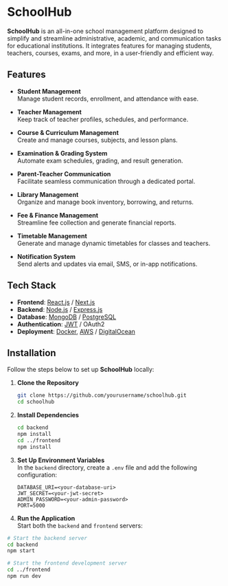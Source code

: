 # SchoolHub

**SchoolHub** is an all-in-one school management platform designed to simplify and streamline administrative, academic, and communication tasks for educational institutions. It integrates features for managing students, teachers, courses, exams, and more, in a user-friendly and efficient way.

## Features

- **Student Management**  
  Manage student records, enrollment, and attendance with ease.

- **Teacher Management**  
  Keep track of teacher profiles, schedules, and performance.

- **Course & Curriculum Management**  
  Create and manage courses, subjects, and lesson plans.

- **Examination & Grading System**  
  Automate exam schedules, grading, and result generation.

- **Parent-Teacher Communication**  
  Facilitate seamless communication through a dedicated portal.

- **Library Management**  
  Organize and manage book inventory, borrowing, and returns.

- **Fee & Finance Management**  
  Streamline fee collection and generate financial reports.

- **Timetable Management**  
  Generate and manage dynamic timetables for classes and teachers.

- **Notification System**  
  Send alerts and updates via email, SMS, or in-app notifications.

## Tech Stack

- **Frontend**: [React.js](https://reactjs.org/) / [Next.js](https://nextjs.org/)  
- **Backend**: [Node.js](https://nodejs.org/) / [Express.js](https://expressjs.com/)  
- **Database**: [MongoDB](https://www.mongodb.com/) / [PostgreSQL](https://www.postgresql.org/)  
- **Authentication**: [JWT](https://jwt.io/) / OAuth2  
- **Deployment**: [Docker](https://www.docker.com/), [AWS](https://aws.amazon.com/) / [DigitalOcean](https://www.digitalocean.com/)

## Installation

Follow the steps below to set up **SchoolHub** locally:

1. **Clone the Repository**  
   ```bash
   git clone https://github.com/yourusername/schoolhub.git
   cd schoolhub
   ```
2. **Install Dependencies**  
   ```bash
   cd backend
   npm install
   cd ../frontend
   npm install
   ```
3. **Set Up Environment Variables**  
   In the `backend` directory, create a `.env` file and add the following configuration:  
   ```plaintext
   DATABASE_URI=<your-database-uri>
   JWT_SECRET=<your-jwt-secret>
   ADMIN_PASSWORD=<your-admin-password>
   PORT=5000
   ```
4. **Run the Application**  
Start both the `backend` and `frontend` servers:
```bash
# Start the backend server
cd backend
npm start

# Start the frontend development server
cd ../frontend
npm run dev
```
